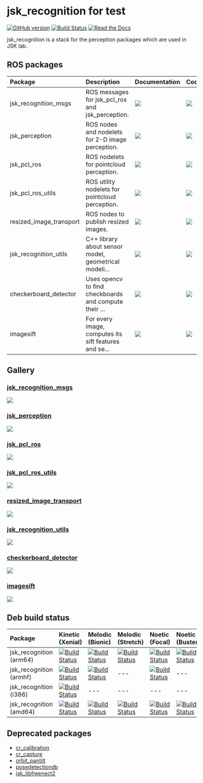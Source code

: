 <!--
    DO NOT EDIT THIS FILE BY HAND.

    This file is automatically generated by /home/shingo/ros/kinetic/src/jsk-ros-pkg/jsk_recognition/generate_readme.py at 2020-10-25T19:40:48.897765.
-->

jsk\_recognition for test
===============

[![GitHub version](https://badge.fury.io/gh/jsk-ros-pkg%2Fjsk_recognition.svg)](https://badge.fury.io/gh/jsk-ros-pkg%2Fjsk_recognition)
[![Build Status](https://travis-ci.com/jsk-ros-pkg/jsk_recognition.svg)](https://travis-ci.com/jsk-ros-pkg/jsk_recognition)
[![Read the Docs](https://readthedocs.org/projects/jsk-recognition/badge/?version=latest)](https://jsk-docs.readthedocs.io/projects/jsk_recognition/en/latest/)

jsk_recognition is a stack for the perception packages which are used in JSK lab.


ROS packages
------------

| Package                 | Description                                           | Documentation                                                                                                                                             | Code                                                                                                                                             |
|:------------------------|:------------------------------------------------------|:----------------------------------------------------------------------------------------------------------------------------------------------------------|:-------------------------------------------------------------------------------------------------------------------------------------------------|
| jsk_recognition_msgs    | ROS messages for jsk_pcl_ros and jsk_perception.      | [![](https://img.shields.io/badge/docs-here-brightgreen.svg)](https://jsk-docs.readthedocs.io/projects/jsk_recognition/en/latest/jsk_recognition_msgs)    | [![](https://img.shields.io/badge/code-here-brightgreen.svg)](http://github.com/jsk-ros-pkg/jsk_recognition/tree/master/jsk_recognition_msgs)    |
| jsk_perception          | ROS nodes and nodelets for 2-D image perception.      | [![](https://img.shields.io/badge/docs-here-brightgreen.svg)](https://jsk-docs.readthedocs.io/projects/jsk_recognition/en/latest/jsk_perception)          | [![](https://img.shields.io/badge/code-here-brightgreen.svg)](http://github.com/jsk-ros-pkg/jsk_recognition/tree/master/jsk_perception)          |
| jsk_pcl_ros             | ROS nodelets for pointcloud perception.               | [![](https://img.shields.io/badge/docs-here-brightgreen.svg)](https://jsk-docs.readthedocs.io/projects/jsk_recognition/en/latest/jsk_pcl_ros)             | [![](https://img.shields.io/badge/code-here-brightgreen.svg)](http://github.com/jsk-ros-pkg/jsk_recognition/tree/master/jsk_pcl_ros)             |
| jsk_pcl_ros_utils       | ROS utility nodelets for pointcloud perception.       | [![](https://img.shields.io/badge/docs-here-brightgreen.svg)](https://jsk-docs.readthedocs.io/projects/jsk_recognition/en/latest/jsk_pcl_ros_utils)       | [![](https://img.shields.io/badge/code-here-brightgreen.svg)](http://github.com/jsk-ros-pkg/jsk_recognition/tree/master/jsk_pcl_ros_utils)       |
| resized_image_transport | ROS nodes to publish resized images.                  | [![](https://img.shields.io/badge/docs-here-brightgreen.svg)](https://jsk-docs.readthedocs.io/projects/jsk_recognition/en/latest/resized_image_transport) | [![](https://img.shields.io/badge/code-here-brightgreen.svg)](http://github.com/jsk-ros-pkg/jsk_recognition/tree/master/resized_image_transport) |
| jsk_recognition_utils   | C++ library about sensor model, geometrical modeli... | [![](https://img.shields.io/badge/docs-here-brightgreen.svg)](https://jsk-docs.readthedocs.io/projects/jsk_recognition/en/latest/jsk_recognition_utils)   | [![](https://img.shields.io/badge/code-here-brightgreen.svg)](http://github.com/jsk-ros-pkg/jsk_recognition/tree/master/jsk_recognition_utils)   |
| checkerboard_detector   | Uses opencv to find checkboards and compute their ... | [![](https://img.shields.io/badge/docs-here-brightgreen.svg)](https://jsk-docs.readthedocs.io/projects/jsk_recognition/en/latest/checkerboard_detector)   | [![](https://img.shields.io/badge/code-here-brightgreen.svg)](http://github.com/jsk-ros-pkg/jsk_recognition/tree/master/checkerboard_detector)   |
| imagesift               | For every image, computes its sift features and se... | [![](https://img.shields.io/badge/docs-here-brightgreen.svg)](https://jsk-docs.readthedocs.io/projects/jsk_recognition/en/latest/imagesift)               | [![](https://img.shields.io/badge/code-here-brightgreen.svg)](http://github.com/jsk-ros-pkg/jsk_recognition/tree/master/imagesift)               |


Gallery
-------

### [jsk_recognition_msgs](https://jsk-docs.readthedocs.io/projects/jsk_recognition/en/latest/jsk_recognition_msgs)

[![](.readme/gallery_jsk_recognition_msgs.jpg)](https://jsk-docs.readthedocs.io/projects/jsk_recognition/en/latest/jsk_recognition_msgs)

### [jsk_perception](https://jsk-docs.readthedocs.io/projects/jsk_recognition/en/latest/jsk_perception)

[![](.readme/gallery_jsk_perception.jpg)](https://jsk-docs.readthedocs.io/projects/jsk_recognition/en/latest/jsk_perception)

### [jsk_pcl_ros](https://jsk-docs.readthedocs.io/projects/jsk_recognition/en/latest/jsk_pcl_ros)

[![](.readme/gallery_jsk_pcl_ros.jpg)](https://jsk-docs.readthedocs.io/projects/jsk_recognition/en/latest/jsk_pcl_ros)

### [jsk_pcl_ros_utils](https://jsk-docs.readthedocs.io/projects/jsk_recognition/en/latest/jsk_pcl_ros_utils)

[![](.readme/gallery_jsk_pcl_ros_utils.jpg)](https://jsk-docs.readthedocs.io/projects/jsk_recognition/en/latest/jsk_pcl_ros_utils)

### [resized_image_transport](https://jsk-docs.readthedocs.io/projects/jsk_recognition/en/latest/resized_image_transport)

[![](.readme/gallery_resized_image_transport.jpg)](https://jsk-docs.readthedocs.io/projects/jsk_recognition/en/latest/resized_image_transport)

### [jsk_recognition_utils](https://jsk-docs.readthedocs.io/projects/jsk_recognition/en/latest/jsk_recognition_utils)

[![](.readme/gallery_jsk_recognition_utils.jpg)](https://jsk-docs.readthedocs.io/projects/jsk_recognition/en/latest/jsk_recognition_utils)

### [checkerboard_detector](https://jsk-docs.readthedocs.io/projects/jsk_recognition/en/latest/checkerboard_detector)

[![](.readme/gallery_checkerboard_detector.jpg)](https://jsk-docs.readthedocs.io/projects/jsk_recognition/en/latest/checkerboard_detector)

### [imagesift](https://jsk-docs.readthedocs.io/projects/jsk_recognition/en/latest/imagesift)

[![](.readme/gallery_imagesift.jpg)](https://jsk-docs.readthedocs.io/projects/jsk_recognition/en/latest/imagesift)



Deb build status
----------------

[//]: # (!!DO NOT EDIT !!)

[//]: # (THIS SECTION IS AUTOMATICALLY GENERATED BY)

[//]: # (rosrun jsk_tools generate_deb_status_table.py jsk_recognition)


| Package                 | Kinetic (Xenial)                                                                                                                                                                                           | Melodic (Bionic)                                                                                                                                                                                           | Melodic (Stretch)                                                                                                                                                                                            | Noetic (Focal)                                                                                                                                                                                           | Noetic (Buster)                                                                                                                                                                                            |
|:------------------------|:-----------------------------------------------------------------------------------------------------------------------------------------------------------------------------------------------------------|:-----------------------------------------------------------------------------------------------------------------------------------------------------------------------------------------------------------|:-------------------------------------------------------------------------------------------------------------------------------------------------------------------------------------------------------------|:---------------------------------------------------------------------------------------------------------------------------------------------------------------------------------------------------------|:-----------------------------------------------------------------------------------------------------------------------------------------------------------------------------------------------------------|
| jsk_recognition (arm64) | [![Build Status](http://build.ros.org/job/Kbin_uxv8_uXv8__jsk_recognition__ubuntu_xenial_arm64__binary/badge/icon)](http://build.ros.org/job/Kbin_uxv8_uXv8__jsk_recognition__ubuntu_xenial_arm64__binary) | [![Build Status](http://build.ros.org/job/Mbin_ubv8_uBv8__jsk_recognition__ubuntu_bionic_arm64__binary/badge/icon)](http://build.ros.org/job/Mbin_ubv8_uBv8__jsk_recognition__ubuntu_bionic_arm64__binary) | [![Build Status](http://build.ros.org/job/Mbin_dsv8_dSv8__jsk_recognition__debian_stretch_arm64__binary/badge/icon)](http://build.ros.org/job/Mbin_dsv8_dSv8__jsk_recognition__debian_stretch_arm64__binary) | [![Build Status](http://build.ros.org/job/Nbin_ufv8_uFv8__jsk_recognition__ubuntu_focal_arm64__binary/badge/icon)](http://build.ros.org/job/Nbin_ufv8_uFv8__jsk_recognition__ubuntu_focal_arm64__binary) | [![Build Status](http://build.ros.org/job/Nbin_dbv8_dBv8__jsk_recognition__debian_buster_arm64__binary/badge/icon)](http://build.ros.org/job/Nbin_dbv8_dBv8__jsk_recognition__debian_buster_arm64__binary) |
| jsk_recognition (armhf) | [![Build Status](http://build.ros.org/job/Kbin_uxhf_uXhf__jsk_recognition__ubuntu_xenial_armhf__binary/badge/icon)](http://build.ros.org/job/Kbin_uxhf_uXhf__jsk_recognition__ubuntu_xenial_armhf__binary) | [![Build Status](http://build.ros.org/job/Mbin_ubhf_uBhf__jsk_recognition__ubuntu_bionic_armhf__binary/badge/icon)](http://build.ros.org/job/Mbin_ubhf_uBhf__jsk_recognition__ubuntu_bionic_armhf__binary) | ---                                                                                                                                                                                                          | [![Build Status](http://build.ros.org/job/Nbin_ufhf_uFhf__jsk_recognition__ubuntu_focal_armhf__binary/badge/icon)](http://build.ros.org/job/Nbin_ufhf_uFhf__jsk_recognition__ubuntu_focal_armhf__binary) | ---                                                                                                                                                                                                        |
| jsk_recognition (i386)  | [![Build Status](http://build.ros.org/job/Kbin_uX32__jsk_recognition__ubuntu_xenial_i386__binary/badge/icon)](http://build.ros.org/job/Kbin_uX32__jsk_recognition__ubuntu_xenial_i386__binary)             | ---                                                                                                                                                                                                        | ---                                                                                                                                                                                                          | ---                                                                                                                                                                                                      | ---                                                                                                                                                                                                        |
| jsk_recognition (amd64) | [![Build Status](http://build.ros.org/job/Kbin_uX64__jsk_recognition__ubuntu_xenial_amd64__binary/badge/icon)](http://build.ros.org/job/Kbin_uX64__jsk_recognition__ubuntu_xenial_amd64__binary)           | [![Build Status](http://build.ros.org/job/Mbin_uB64__jsk_recognition__ubuntu_bionic_amd64__binary/badge/icon)](http://build.ros.org/job/Mbin_uB64__jsk_recognition__ubuntu_bionic_amd64__binary)           | [![Build Status](http://build.ros.org/job/Mbin_ds_dS64__jsk_recognition__debian_stretch_amd64__binary/badge/icon)](http://build.ros.org/job/Mbin_ds_dS64__jsk_recognition__debian_stretch_amd64__binary)     | [![Build Status](http://build.ros.org/job/Nbin_uF64__jsk_recognition__ubuntu_focal_amd64__binary/badge/icon)](http://build.ros.org/job/Nbin_uF64__jsk_recognition__ubuntu_focal_amd64__binary)           | [![Build Status](http://build.ros.org/job/Nbin_db_dB64__jsk_recognition__debian_buster_amd64__binary/badge/icon)](http://build.ros.org/job/Nbin_db_dB64__jsk_recognition__debian_buster_amd64__binary)     |

[//]: #


Deprecated packages
-------------------
* [cr\_calibration](https://github.com/jsk-ros-pkg/jsk_recognition/tree/master/cr_calibration)
* [cr\_capture](https://github.com/jsk-ros-pkg/jsk_recognition/tree/master/cr_capture)
* [orbit\_pantilt](https://github.com/jsk-ros-pkg/jsk_recognition/tree/master/orbit_pantilt)
* [posedetectiondb](https://github.com/jsk-ros-pkg/jsk_recognition/tree/master/posedetectiondb)
* [jsk\_libfreenect2](https://github.com/jsk-ros-pkg/jsk_recognition/tree/master/jsk_libfreenect2)

